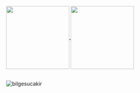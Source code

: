 
<a href="https://github.com/bilgesucakir">
  <img align="center" src="https://github-readme-stats.vercel.app/api?username=bilgesucakir&show_icons=true&theme=transparent" height="170px" />
</a>
<a href="https://github.com/bilgesucakir">
  <img align="center" src="https://github-readme-stats.vercel.app/api/top-langs/?username=bilgesucakir&hide_progress=false&layout=compact&theme=transparent" height="170px" />
</a>
<br><br>

<p align="left"> <img src="https://komarev.com/ghpvc/?username=bilgesucakir&label=Profile%20views&color=000000&style=flat" alt="bilgesucakir" /> </p>
